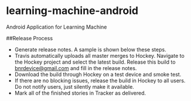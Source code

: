 # learning-machine-android
Android Application for Learning Machine


##Release Process
- Generate release notes. A sample is shown below these steps.
- Travis automatically uploads all master merges to Hockey. Navigate to the Hockey project and select the latest build. Release this build to bnrdevice@gmail.com and fill in the release notes.
- Download the build through Hockey on a test device and smoke test.
- If there are no blocking issues, release the build in Hockey to all users. Do not notify users, just silently make it available.
- Mark all of the finished stories in Tracker as delivered.